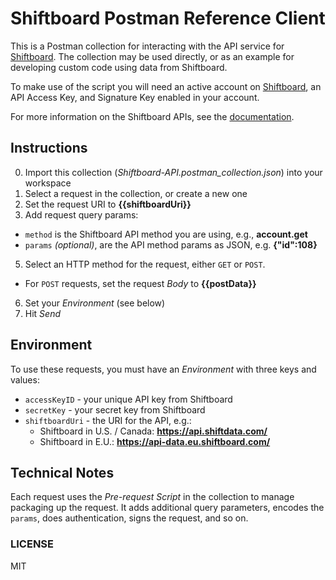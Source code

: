 # Shiftboard Postman Reference Client

This is a Postman collection for interacting with the API service for
[Shiftboard](https://shiftboard.com). The collection may be used directly, or as an example for
developing custom code using data from Shiftboard.

To make use of the script you will need an active account on [Shiftboard](https://shiftboard.com),
an API Access Key, and Signature Key enabled in your account.

For more information on the Shiftboard APIs, see the [documentation](http://www.shiftdata.com).


## Instructions

0. Import this collection (*Shiftboard-API.postman_collection.json*) into your workspace
1. Select a request in the collection, or create a new one
2. Set the request URI to **{\{shiftboardUri}}**
3. Add request query params:
  * `method` is the Shiftboard API method you are using, e.g., **account.get**
  * `params` *(optional)*, are the API method params as JSON, e.g. **{"id":108}**
5. Select an HTTP method for the request, either `GET` or `POST`.
  * For `POST` requests, set the request *Body* to **{\{postData}}**
6. Set your *Environment* (see below)
7. Hit *Send*


## Environment

To use these requests, you must have an *Environment* with three keys and values:

* `accessKeyID` - your unique API key from Shiftboard
* `secretKey` - your secret key from Shiftboard
* `shiftboardUri` - the URI for the API, e.g.:
  * Shiftboard in U.S. / Canada: **https://api.shiftdata.com/**
  * Shiftboard in E.U.: **https://api-data.eu.shiftboard.com/**


## Technical Notes

Each request uses the *Pre-request Script* in the collection to manage packaging up the request. It adds additional query parameters, encodes the `params`, does authentication, signs the request, and so on.

### LICENSE

MIT
